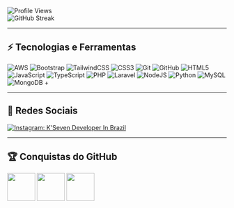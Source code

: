 ![Profile Views](https://komarev.com/ghpvc/?username=ksevendev&label=Visualizações&color=b40e0e&style=for-the-badge&base=176245)
<br />
![GitHub Streak](https://github-readme-streak-stats.herokuapp.com/?user=ksevendev&theme=dark)

---

## ⚡ Tecnologias e Ferramentas

![AWS](https://img.shields.io/badge/AWS-%23FF9900.svg?style=for-the-badge&logo=amazon-aws&logoColor=white)
![Bootstrap](https://img.shields.io/badge/bootstrap-%238511FA.svg?style=for-the-badge&logo=bootstrap&logoColor=white)
![TailwindCSS](https://img.shields.io/badge/tailwindcss-%2338B2AC.svg?style=for-the-badge&logo=tailwind-css&logoColor=white)
![CSS3](https://img.shields.io/badge/css3-%231572B6.svg?style=for-the-badge&logo=css3&logoColor=white)
![Git](https://img.shields.io/badge/git-%23F05033.svg?style=for-the-badge&logo=git&logoColor=white)
![GitHub](https://img.shields.io/badge/github-%23121011.svg?style=for-the-badge&logo=github&logoColor=white)
![HTML5](https://img.shields.io/badge/html5-%23E34F26.svg?style=for-the-badge&logo=html5&logoColor=white)
![JavaScript](https://img.shields.io/badge/javascript-%23323330.svg?style=for-the-badge&logo=javascript&logoColor=%23F7DF1E)
![TypeScript](https://img.shields.io/badge/typescript-%23007ACC.svg?style=for-the-badge&logo=typescript&logoColor=white)
![PHP](https://img.shields.io/badge/php-%23777BB4.svg?style=for-the-badge&logo=php&logoColor=white)
![Laravel](https://img.shields.io/badge/laravel-%23FF2D20.svg?style=for-the-badge&logo=laravel&logoColor=white)
![NodeJS](https://img.shields.io/badge/node.js-6DA55F?style=for-the-badge&logo=node.js&logoColor=white)
![Python](https://img.shields.io/badge/python-3670A0?style=for-the-badge&logo=python&logoColor=ffdd54)
![MySQL](https://img.shields.io/badge/mysql-%2300f.svg?style=for-the-badge&logo=mysql&logoColor=white)
![MongoDB](https://img.shields.io/badge/MongoDB-%234ea94b.svg?style=for-the-badge&logo=mongodb&logoColor=white)
+

---

## 📱 Redes Sociais

[![Instagram: K'Seven Developer In Brazil](https://img.shields.io/badge/-@ksevendev-red?style=flat-square&logo=instagram&logoColor=white)](https://instagram.com/ksevendev/)

---

## 🏆 Conquistas do GitHub

<a href="https://github.com/k7brasil?achievement=pull-shark"><img src="https://github.githubassets.com/images/modules/profile/achievements/pull-shark-default.png" width="64" /></a>
<a href="https://github.com/k7brasil?achievement=yolo"><img src="https://github.githubassets.com/images/modules/profile/achievements/yolo-default.png" width="64" /></a>
<a href="https://github.com/k7brasil?achievement=quickdraw"><img src="https://github.githubassets.com/images/modules/profile/achievements/quickdraw-default--medium-dark.png" width="64" /></a>
